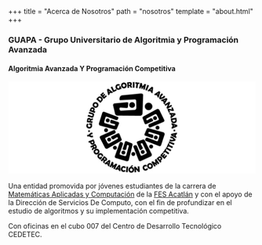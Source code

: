 +++
title = "Acerca de Nosotros"
path = "nosotros"
template = "about.html"
+++

### GUAPA - Grupo Universitario de Algoritmia y Programación Avanzada
#### Algoritmia Avanzada Y Programación Competitiva 
![Logo GUAPA](/logo.png "Logo GUAPA")

  Una entidad promovida por jóvenes estudiantes de la carrera de [Matemáticas Aplicadas y Computación](http://www.mac.acatlan.unam.mx/) de la [FES Acatlán](https://acatlan.unam.mx/) y con el apoyo de la Dirección de Servicios De Computo, con el fin de profundizar en el estudio de algoritmos y su implementación competitiva. 

  Con oficinas en el cubo 007 del Centro de Desarrollo Tecnológico CEDETEC. 

